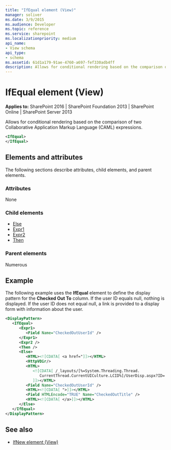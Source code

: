 ```yaml
---
title: "IfEqual element (View)"
manager: soliver
ms.date: 3/9/2015
ms.audience: Developer
ms.topic: reference
ms.service: sharepoint
ms.localizationpriority: medium
api_name:
- View schema
api_type:
- schema
ms.assetid: 61d1a179-91ae-4760-a697-fef330adb4ff
description: Allows for conditional rendering based on the comparison of two Collaborative Application Markup Language (CAML) expressions.
---
```


# IfEqual element (View)

**Applies to:** SharePoint 2016 | SharePoint Foundation 2013 | SharePoint Online | SharePoint Server 2013
  
Allows for conditional rendering based on the comparison of two Collaborative Application Markup Language (CAML) expressions.
  
```XML
<IfEqual>
</IfEqual>
```

## Elements and attributes

The following sections describe attributes, child elements, and parent elements.

### Attributes

None
   
### Child elements

- [Else](else-element-view.md)
- [Expr1](expr1-element-view.md)
- [Expr2](expr2-element-view.md)
- [Then](then-element-view.md)
   
### Parent elements

Numerous 
   
## Example

The following example uses the **IfEqual** element to define the display pattern for the **Checked Out To** column. If the user ID equals null, nothing is displayed. If the user ID does not equal null, a link is provided to a display form with information about the user. 
  
```XML
<DisplayPattern>
   <IfEqual>
      <Expr1>
         <Field Name="CheckedOutUserId" />
      </Expr1>
      <Expr2 />
      <Then />
      <Else>
         <HTML><![CDATA[ <a href="]]></HTML>
         <HttpVDir/>
         <HTML>
            <![CDATA[ /_layouts/[%=System.Threading.Thread.
               CurrentThread.CurrentUICulture.LCID%]/UserDisp.aspx?ID=
            ]]></HTML>
         <Field Name="CheckedOutUserId" />
         <HTML><![CDATA[ ">]]></HTML>
         <Field HTMLEncode="TRUE" Name="CheckedOutTitle" />
         <HTML><![CDATA[ </a>]]></HTML>
      </Else>
   </IfEqual>
</DisplayPattern>
```

## See also

- [IfNew element (View)](ifnew-element-view.md)

